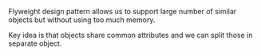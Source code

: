 Flyweight design pattern allows us to support large number of similar objects but without using too much memory.

Key idea is that objects share common attributes and we can split those in separate object.
